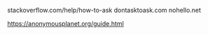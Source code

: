 stackoverflow.com/help/how-to-ask
dontasktoask.com
nohello.net




https://anonymousplanet.org/guide.html
